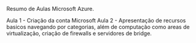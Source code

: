 Resumo de Aulas Microsoft Azure.

Aula 1 -  Criação da conta Microsoft
Aula 2 - Apresentação de recursos basicos navegando por categorias, além de computação como areas de virtualização, criação de firewalls e servidores de bridge.
